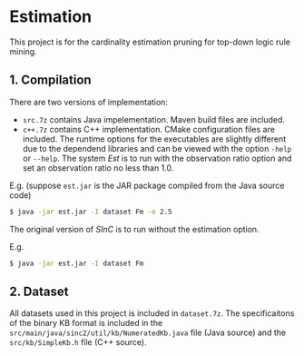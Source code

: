 # Estimation
This project is for the cardinality estimation pruning for top-down logic rule mining.

## 1. Compilation

There are two versions of implementation:
- `src.7z` contains Java impelementation. Maven build files are included.
- `c++.7z` contains C++ implementation. CMake configuration files are included.
The runtime options for the executables are slightly different due to the dependend libraries and can be viewed with the option `-help` or `--help`.
The system *Est* is to run with the observation ratio option and set an observation ratio no less than 1.0.

E.g. (suppose `est.jar` is the JAR package compiled from the Java source code) 
```sh
$ java -jar est.jar -I dataset Fm -o 2.5
```
The original version of *SInC* is to run without the estimation option.

E.g.
```sh
$ java -jar est.jar -I dataset Fm
```

## 2. Dataset

All datasets used in this project is included in `dataset.7z`.
The specificaitons of the binary KB format is included in the `src/main/java/sinc2/util/kb/NumeratedKb.java` file (Java source) and the `src/kb/SimpleKb.h` file (C++ source).
